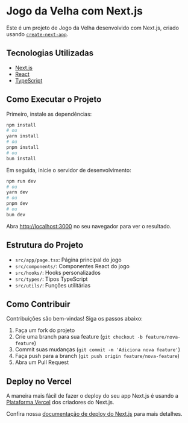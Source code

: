 # Jogo da Velha com Next.js

Este é um projeto de Jogo da Velha desenvolvido com Next.js, criado usando [`create-next-app`](https://nextjs.org/docs/app/api-reference/cli/create-next-app).

## Tecnologias Utilizadas

- [Next.js](https://nextjs.org)
- [React](https://reactjs.org)
- [TypeScript](https://www.typescriptlang.org)

## Como Executar o Projeto

Primeiro, instale as dependências:

```bash
npm install
# ou
yarn install
# ou
pnpm install
# ou
bun install
```

Em seguida, inicie o servidor de desenvolvimento:

```bash
npm run dev
# ou
yarn dev
# ou
pnpm dev
# ou
bun dev
```

Abra [http://localhost:3000](http://localhost:3000) no seu navegador para ver o resultado.

## Estrutura do Projeto

- `src/app/page.tsx`: Página principal do jogo
- `src/components/`: Componentes React do jogo
- `src/hooks/`: Hooks personalizados
- `src/types/`: Tipos TypeScript
- `src/utils/`: Funções utilitárias

## Como Contribuir

Contribuições são bem-vindas! Siga os passos abaixo:

1. Faça um fork do projeto
2. Crie uma branch para sua feature (`git checkout -b feature/nova-feature`)
3. Commit suas mudanças (`git commit -m 'Adiciona nova feature'`)
4. Faça push para a branch (`git push origin feature/nova-feature`)
5. Abra um Pull Request

## Deploy no Vercel

A maneira mais fácil de fazer o deploy do seu app Next.js é usando a [Plataforma Vercel](https://vercel.com/new?utm_medium=default-template&filter=next.js&utm_source=create-next-app&utm_campaign=create-next-app-readme) dos criadores do Next.js.

Confira nossa [documentação de deploy do Next.js](https://nextjs.org/docs/app/building-your-application/deploying) para mais detalhes.
